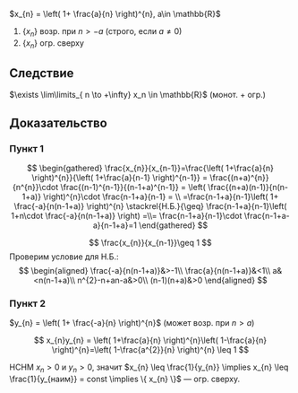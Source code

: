 $x_{n} = \left( 1+ \frac{a}{n} \right)^{n}, a\in \mathbb{R}$

1. $\{ x_{n} \}$ возр. при $n>-a$ (строго, если $a\ne 0$)
2. $\{ x_{n} \}$ огр. сверху
## Следствие

$\exists \lim\limits_{ n \to +\infty} x_n \in \mathbb{R}$ (монот. + огр.)
## Доказательство
### Пункт 1
$$
\begin{gathered}
\frac{x_{n}}{x_{n-1}}=\frac{\left( 1+\frac{a}{n} \right)^{n}}{\left( 1+\frac{a}{n-1} \right)^{n-1}} = \frac{(n+a)^{n}}{n^{n}}\cdot \frac{(n-1)^{n-1}}{(n-1+a)^{n-1}} = \left( \frac{(n+a)(n-1)}{n(n-1+a)} \right)^{n}\cdot \frac{n-1+a}{n-1} = \\ =\frac{n-1+a}{n-1}\left( 1+ \frac{-a}{n(n-1+a)} \right)^{n} \stackrel{Н.Б.}{\geq} \frac{n-1+a}{n-1}\left( 1+n\cdot \frac{-a}{n(n-1+a)} \right) =\\= \frac{n-1+a}{n-1}\cdot \frac{n-1+a-a}{n-1+a}=1
\end{gathered}
$$

$$
\frac{x_{n}}{x_{n-1}}\geq 1
$$
Проверим условие для Н.Б.:
$$
\begin{aligned}
\frac{-a}{n(n-1+a)}&>-1\\
\frac{a}{n(n-1+a)}&<1\\
a&<n(n-1+a)\\
n^{2}-n+an-a&>0\\
(n-1)(n+a)&>0
\end{aligned}
$$
### Пункт 2

$y_{n} = \left( 1+ \frac{-a}{n} \right)^{n}$ (может возр. при $n>a$)

$$
x_{n}y_{n} = \left( 1+\frac{a}{n} \right)^{n}\left( 1-\frac{a}{n} \right)^{n}=\left( 1-\frac{a^{2}}{n} \right)^{n} \leq 1
$$

НСНМ $x_{n}>0$ и $y_{n}>0$, значит $x_{n} \leq \frac{1}{y_{n}} \implies x_{n} \leq \frac{1}{y_{наим}} = const \implies \{ x_{n} \}$ — огр. сверху. 